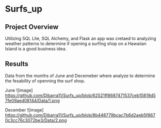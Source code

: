 # Surfs_up

##  Project Overview

Utilizing SQL Lite, SQL Alchemy, and Flask an app was cretaed to analyzing weather patterns to determine if opening a surfing shop on a Hawaiian Island is a good business idea.

## Results

Data from the months of June and Decemeber where analyze to determine the fesability of openning the surf shop.

June
![image] https://github.com/Dibarra11/Surfs_up/blob/62521ff8687471537ceb15819d57fe09aed08144/Data/1.png

December
![image] https://github.com/Dibarra11/Surfs_up/blob/8b448779bcac7b6d2aeb5f8670c3cc76c3072be3/Data/2.png
